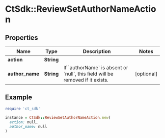 # CtSdk::ReviewSetAuthorNameAction

## Properties

| Name | Type | Description | Notes |
| ---- | ---- | ----------- | ----- |
| **action** | **String** |  |  |
| **author_name** | **String** | If &#x60;authorName&#x60; is absent or &#x60;null&#x60;, this field will be removed if it exists. | [optional] |

## Example

```ruby
require 'ct_sdk'

instance = CtSdk::ReviewSetAuthorNameAction.new(
  action: null,
  author_name: null
)
```

